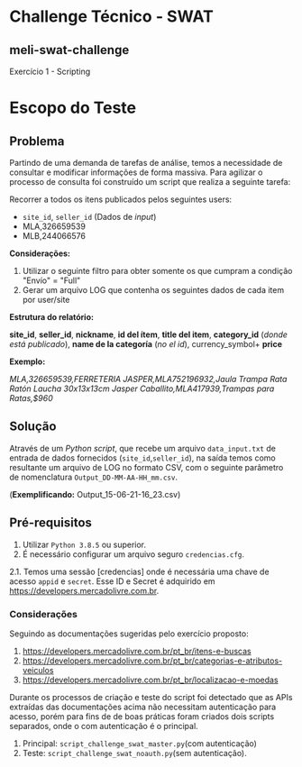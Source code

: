 # Challenge Técnico - SWAT

## meli-swat-challenge
Exercício 1 - Scripting

# Escopo do Teste

## Problema
Partindo de uma demanda de tarefas de análise, temos a necessidade de consultar e modificar informações de forma massiva. Para agilizar o processo de consulta foi construído um script que realiza a seguinte tarefa:

Recorrer a todos os itens publicados pelos seguintes users:
* `site_id`, `seller_id` (Dados de _input_)
* MLA,326659539
* MLB,244066576

**Considerações:**
1. Utilizar o seguinte filtro para obter somente os que cumpram a condição "Envío" = "Full"
2. Gerar um arquivo LOG que contenha os seguintes dados de cada item por user/site

**Estrutura do relatório:**

**site_id**, **seller_id**, **nickname**, **id del ítem**, **title del item**, **category_id** (_donde está
publicado_), **name de la categoría** (_no el id_), currency_symbol+ **price**


**Exemplo:**

_MLA,326659539,FERRETERIA JASPER,MLA752196932,Jaula Trampa Rata Ratón Laucha 30x13x13cm Jasper Caballito,MLA417939,Trampas para Ratas,$960_

## Solução

Através de um _Python script_, que recebe um arquivo `data_input.txt` de entrada de dados fornecidos (`site_id`,`seller_id`), na saída temos como resultante um arquivo de LOG no formato CSV, com o seguinte parâmetro de nomenclatura `Output_DD-MM-AA-HH_mm.csv`.

(**Exemplificando:** Output_15-06-21-16_23.csv)

## Pré-requisitos
1. Utilizar `Python 3.8.5` ou superior.
2. É necessário configurar um arquivo seguro `credencias.cfg`. 
  
  2.1. Temos uma sessão [credencias] onde é necessária uma chave de acesso `appid` e `secret`. Esse ID e Secret é adquirido em https://developers.mercadolivre.com.br.
### Considerações
Seguindo as documentações sugeridas pelo exercício proposto:
1. https://developers.mercadolivre.com.br/pt_br/itens-e-buscas
2. https://developers.mercadolivre.com.br/pt_br/categorias-e-atributos-veiculos
3. https://developers.mercadolivre.com.br/pt_br/localizacao-e-moedas


Durante os processos de criação e teste do script foi detectado que as APIs extraídas das documentações acima não necessitam autenticação para acesso, porém para fins de de boas práticas foram criados dois scripts separados, onde o com autenticação é o principal.

1. Principal: `script_challenge_swat_master.py`(com autenticação)
2. Teste: `script_challenge_swat_noauth.py`(sem autenticação). 

